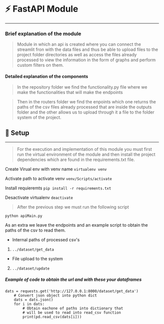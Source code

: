 # ⚡ FastAPI Module
----

### Brief explanation of the module

>Module in which an api is created where you can connect the streamlit fron with the data files and thus be able to upload files to the project folder directories as well as access the files already processed to view the information in the form of graphs and perform custom filters on them.

#### Detailed explanation of the components

>In the repository folder we find the functionality.py file where we make the functionalities that will make the endpoints

>Then in the routers folder we find the enpoints which one returns the paths of the csv files already processed that are inside the outputs folder and the other allows us to upload through it a file to the folder system of the project.

## 👣 Setup
----

>For the execution and implementation of this module you must first run the virtual environment of the module and then install the project dependencies which are found in the requirements.txt file.

Create Virual env with venv name
<code>virtualenv venv</code>

Activate path to activate venv
<code>venv/Scripts/activate</code>

Install requieremts
<code>pip install -r requirements.txt</code>

Desactivate virtualenv
<code>deactivate</code>

>After the previous step we must run the following script

<code>python apiMain.py</code>

As an extra we leave the endpoints and an example script to obtain the paths of the csv to read them.

- Internal paths of processed csv's
1. <code>../dataset/get_data</code>

- File upload to the system
2. <code>../dataset/update</code>

##### Example of code to obtain the url and with these your dataframes

~~~
dats = requests.get('http://127.0.0.1:8000/dataset/get_data')
    # Convert json object into python dict
    dats = dats.json()
    for i in dats:
        # Obtain eachone of paths into dictionary that 
        # will be used to read into read_csv function
        print(pd.read_csv(dats[i]))
~~~